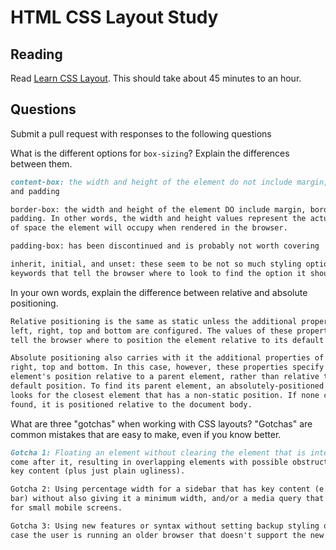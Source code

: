 # HTML CSS Layout Study

## Reading

Read [Learn CSS Layout](http://learnlayout.com). This should take about 45
 minutes to an hour.

## Questions

Submit a pull request with responses to the following questions

What is the different options for `box-sizing`? Explain the differences between
 them.

```md
content-box: the width and height of the element do not include margin, border,
and padding

border-box: the width and height of the element DO include margin, border, and
padding. In other words, the width and height values represent the actual amount
of space the element will occupy when rendered in the browser.

padding-box: has been discontinued and is probably not worth covering

inherit, initial, and unset: these seem to be not so much styling options as
keywords that tell the browser where to look to find the option it should use.
```

In your own words, explain the difference between relative and absolute
 positioning.

```md
Relative positioning is the same as static unless the additional properties of
left, right, top and bottom are configured. The values of these properties
tell the browser where to position the element relative to its default position.

Absolute positioning also carries with it the additional properties of left,
right, top and bottom. In this case, however, these properties specify the
element's position relative to a parent element, rather than relative to its own
default position. To find its parent element, an absolutely-positioned element
looks for the closest element that has a non-static position. If none can be
found, it is positioned relative to the document body.
```

What are three "gotchas" when working with CSS layouts? "Gotchas" are common
 mistakes that are easy to make, even if you know better.

```md
Gotcha 1: Floating an element without clearing the element that is intended to
come after it, resulting in overlapping elements with possible obstruction of
key content (plus just plain ugliness).

Gotcha 2: Using percentage width for a sidebar that has key content (e.g. nav
bar) without also giving it a minimum width, and/or a media query that kicks in
for small mobile screens.

Gotcha 3: Using new features or syntax without setting backup styling options in
case the user is running an older browser that doesn't support the new stuff.
```
